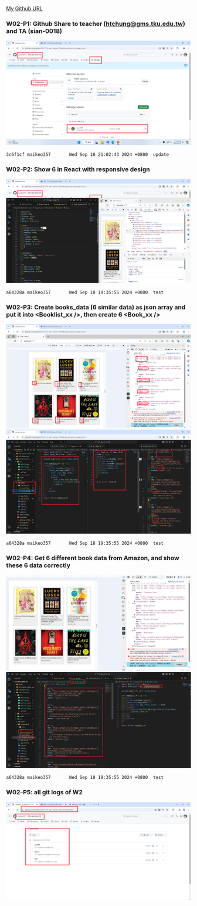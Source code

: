 [My Github URL](https://github.com/maikeo357/1131-wp1-demo-78.git)

### W02-P1: Github Share to teacher (htchung@gms.tku.edu.tw) and TA (sian-0018)

![](w02-p1.png)

```
3c6f1cf maikeo357       Wed Sep 18 21:02:43 2024 +0800  update
```

### W02-P2: Show 6 <Book /> in React with responsive design

![](w02-p2.png)

```
a64328a maikeo357       Wed Sep 18 19:35:55 2024 +0800  test
```

### W02-P3: Create books_data (6 similar data) as json array and put it into <Booklist_xx />, then create 6 <Book_xx />

![](w02-p3-1.png)
![](w02-p3-2.png)

```
a64328a maikeo357       Wed Sep 18 19:35:55 2024 +0800  test
```

### W02-P4: Get 6 different book data from Amazon, and show these 6 data correctly

![](w02-p4-1.png)
![](w02-p4-2.png)

```
a64328a maikeo357       Wed Sep 18 19:35:55 2024 +0800  test
```

### W02-P5: all git logs of W2

![](w02-p5.png)

```

```
